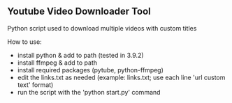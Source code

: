 ## Youtube Video Downloader Tool

Python script used to download multiple videos with custom titles

How to use:

- install python & add to path (tested in 3.9.2)
- install ffmpeg & add to path
- install required packages (pytube, python-ffmpeg)
- edit the links.txt as needed (example: links.txt; use each line 'url custom text' format)
- run the script with the 'python start.py' command

